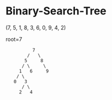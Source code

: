 # Binary-Search-Tree

(7, 5, 1, 8, 3, 6, 0, 9, 4, 2)

root=7

              7
            /   \
           5     8
          / \     \
         1   6     9
        / \
       0   3
          / \
         2   4

